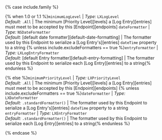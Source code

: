 {% case include.family %}

{% when 1.0 or 1.1 %}`minimumLogLevel` | _Type:_ `LXLogLevel` <br> _Default:_ `.All` | The minimum [Priority Level][levels] a [Log Entry][entries] must meet to be accepted by this [Endpoint][endpoints]
`dateFormatter` | _Type:_ `NSDateFormatter` <br> _Default:_ [default date formatter][default-date-formatting] | The formatter used by this Endpoint to serialize a [Log Entry's][entries] `dateTime` property to a string
{% unless include.excludeFormatters == true %}`entryFormatter` | _Type:_ `LXLogEntryFormatter` <br> _Default:_ [default Entry formatter][default-entry-formatting] | The formatter used by this Endpoint to serialize each [Log Entry][entries] to a string{% endunless %}


{% else %}`minimumPriorityLevel` | _Type:_ `LXPriorityLevel` <br> _Default:_ `.All` | The minimum [Priority Level][levels] a [Log Entry][entries] must meet to be accepted by this [Endpoint][endpoints]
{% unless include.excludeFormatters == true %}`dateFormatter` | _Type:_ `LXDateFormatter` <br> _Default:_ `.standardFormatter()` | The formatter used by this Endpoint to serialize a [Log Entry's][entries] `dateTime` property to a string
`entryFormatter` | _Type:_ `LXEntryFormatter` <br> _Default:_ `.standardFormatter()` | The formatter used by this Endpoint to serialize each [Log Entry][entries] to a string{% endunless %}


{% endcase %}
